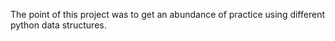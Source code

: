 The point of this project was to get an abundance of practice using different python data structures.
